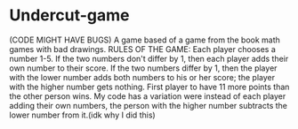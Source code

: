 # Undercut-game
(CODE MIGHT HAVE BUGS)
A game based of a game from the book math games with bad drawings.
RULES OF THE GAME:
 Each player chooses a number 1-5. If the two numbers don't differ by 1, then each player adds their own number to their score. If the two numbers differ by 1, then the player with the lower number adds both numbers to his or her score; the player with the higher number gets nothing. First player to have 11 more points than the other person wins. 
My code has a variation were instead of each player adding their own numbers, the person with the higher number subtracts the lower number from it.(idk why I did this)
